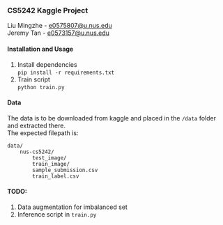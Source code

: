 ### CS5242 Kaggle Project
	
Liu Mingzhe - e0575807@u.nus.edu  
Jeremy Tan - e0573157@u.nus.edu  


#### Installation and Usage
1. Install dependencies  
`pip install -r requirements.txt`    
2. Train script  
`python train.py`

#### Data
The data is to be downloaded from kaggle and placed in the `/data` folder and extracted there.  
The expected filepath is:
```
data/
	nus-cs5242/
		test_image/
		train_image/
		sample_submission.csv
		train_label.csv
```

#### TODO:
1. Data augmentation for imbalanced set
2. Inference script in `train.py`